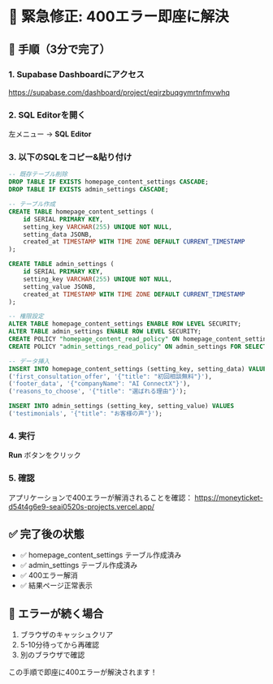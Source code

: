 # 🚨 緊急修正: 400エラー即座に解決

## 🔧 手順（3分で完了）

### 1. Supabase Dashboardにアクセス
https://supabase.com/dashboard/project/eqirzbuqgymrtnfmvwhq

### 2. SQL Editorを開く
左メニュー → **SQL Editor**

### 3. 以下のSQLをコピー&貼り付け
```sql
-- 既存テーブル削除
DROP TABLE IF EXISTS homepage_content_settings CASCADE;
DROP TABLE IF EXISTS admin_settings CASCADE;

-- テーブル作成
CREATE TABLE homepage_content_settings (
    id SERIAL PRIMARY KEY,
    setting_key VARCHAR(255) UNIQUE NOT NULL,
    setting_data JSONB,
    created_at TIMESTAMP WITH TIME ZONE DEFAULT CURRENT_TIMESTAMP
);

CREATE TABLE admin_settings (
    id SERIAL PRIMARY KEY,
    setting_key VARCHAR(255) UNIQUE NOT NULL,
    setting_value JSONB,
    created_at TIMESTAMP WITH TIME ZONE DEFAULT CURRENT_TIMESTAMP
);

-- 権限設定
ALTER TABLE homepage_content_settings ENABLE ROW LEVEL SECURITY;
ALTER TABLE admin_settings ENABLE ROW LEVEL SECURITY;
CREATE POLICY "homepage_content_read_policy" ON homepage_content_settings FOR SELECT USING (true);
CREATE POLICY "admin_settings_read_policy" ON admin_settings FOR SELECT USING (true);

-- データ挿入
INSERT INTO homepage_content_settings (setting_key, setting_data) VALUES 
('first_consultation_offer', '{"title": "初回相談無料"}'),
('footer_data', '{"companyName": "AI ConnectX"}'),
('reasons_to_choose', '{"title": "選ばれる理由"}');

INSERT INTO admin_settings (setting_key, setting_value) VALUES 
('testimonials', '{"title": "お客様の声"}');
```

### 4. 実行
**Run** ボタンをクリック

### 5. 確認
アプリケーションで400エラーが解消されることを確認：
https://moneyticket-d54t4g6e9-seai0520s-projects.vercel.app/

## ✅ 完了後の状態
- ✅ homepage_content_settings テーブル作成済み
- ✅ admin_settings テーブル作成済み  
- ✅ 400エラー解消
- ✅ 結果ページ正常表示

## 🐞 エラーが続く場合
1. ブラウザのキャッシュクリア
2. 5-10分待ってから再確認
3. 別のブラウザで確認

この手順で即座に400エラーが解決されます！